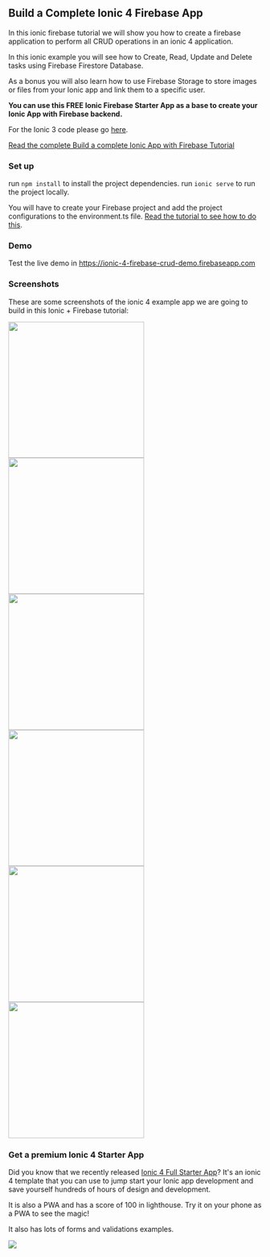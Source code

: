 ## Build a Complete Ionic 4 Firebase App

In this ionic firebase tutorial we will show you how to create a firebase application to perform all CRUD operations in an ionic 4 application.

In this ionic example you will see how to Create, Read, Update and Delete tasks using Firebase Firestore Database.

As a bonus you will also learn how to use Firebase Storage to store images or files from your Ionic app and link them to a specific user.

**You can use this FREE Ionic Firebase Starter App as a base to create your Ionic App with Firebase backend.**

For the Ionic 3 code please go [here](https://github.com/ionicthemes/ionic-firebase-starter-app/tree/master/ionic-3).

[Read the complete Build a complete Ionic App with Firebase Tutorial](https://ionicthemes.com/tutorials/about/building-a-ionic-firebase-app-step-by-step)

### Set up
run `npm install` to install the project dependencies.
run `ionic serve` to run the project locally.

You will have to create your Firebase project and add the project configurations to the environment.ts file. [Read the tutorial to see how to do this](https://ionicthemes.com/tutorials/about/building-a-ionic-firebase-app-step-by-step).

### Demo
Test the live demo in https://ionic-4-firebase-crud-demo.firebaseapp.com

### Screenshots
These are some screenshots of the ionic 4 example app we are going to build in this Ionic + Firebase tutorial:

<div>
  <img src="https://s3-us-west-2.amazonaws.com/ionicthemes/tutorials/screenshots/building-a-ionic-firebase-app-step-by-step/ionic-4/create-account.jpeg" width="270">
<img src="https://s3-us-west-2.amazonaws.com/ionicthemes/tutorials/screenshots/building-a-ionic-firebase-app-step-by-step/ionic-4/login.jpeg" width="270">
<img src="https://s3-us-west-2.amazonaws.com/ionicthemes/tutorials/screenshots/building-a-ionic-firebase-app-step-by-step/ionic-4/no-tasks.jpeg" width="270">
<img src="https://s3-us-west-2.amazonaws.com/ionicthemes/tutorials/screenshots/building-a-ionic-firebase-app-step-by-step/ionic-4/new-task.jpeg" width="270">
<img src="https://s3-us-west-2.amazonaws.com/ionicthemes/tutorials/screenshots/building-a-ionic-firebase-app-step-by-step/ionic-4/tasks-list.jpeg" width="270">
<img src="https://s3-us-west-2.amazonaws.com/ionicthemes/tutorials/screenshots/building-a-ionic-firebase-app-step-by-step/ionic-4/update-task.jpeg" width="270">
</div>



### Get a premium Ionic 4 Starter App
Did you know that we recently released [Ionic 4 Full Starter App](https://ionicthemes.com/product/ionic4-full-starter-app)? It's an ionic 4 template that you can use to jump start your Ionic app development and save yourself hundreds of hours of design and development.

It is also a PWA and has a score of 100 in lighthouse. Try it on your phone as a PWA to see the magic!

It also has lots of forms and validations examples.

<img src="https://s3-us-west-2.amazonaws.com/ionicthemes/cover_images/redesign/ionic4-full-starter-app.jpg"/>
